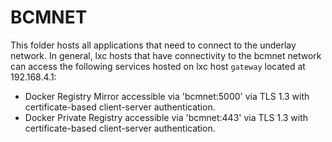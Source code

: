 
# BCMNET

This folder hosts all applications that need to connect to the underlay network. In general, lxc hosts that have connectivity to the bcmnet network can access the following services hosted on lxc host `gateway` located at 192.168.4.1:

* Docker Registry Mirror accessible via 'bcmnet:5000' via TLS 1.3 with certificate-based client-server authentication.
* Docker Private Registry accessible via 'bcmnet:443' via TLS 1.3 with certificate-based client-server authentication.




